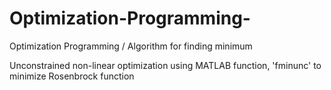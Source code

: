 # Optimization-Programming-
Optimization Programming / Algorithm for finding minimum 

Unconstrained non-linear optimization using MATLAB function, 'fminunc' to minimize Rosenbrock function

